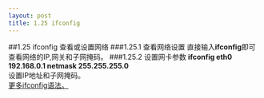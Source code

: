 ```yaml
---
layout: post
title: 1.25 ifconfig
---
```

##1.25 ifconfig
查看或设置网络
###1.25.1 查看网络设置
直接输入**ifconfig**即可查看网络的IP,网关和子网掩码。
###1.25.2 设置网卡参数
**ifconfig eth0 192.168.0.1 netmask 255.255.255.0**<br>
设置IP地址和子网掩码。<br>
<a href="http://baike.baidu.com/view/1001503.htm">更多ifconfig语法。</a> &nbsp;
